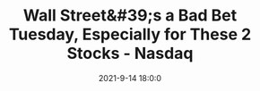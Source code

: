 ---
"title": "Wall Street&amp;#39;s a Bad Bet Tuesday, Especially for These 2 Stocks - Nasdaq"
"date": "2021-9-14 18:0:0"
"feed_name": "GOOGLENEWSINDUSTRIAL"
"feed_website": "https://news.google.com/search?q=industrial%2Bincident&hl=en-US&gl=US&ceid=US:en"
"feed_rss": "https://news.google.com/rss/search?q=industrial%2Bincident&hl=en-US&gl=US&ceid=US:en"
"link": "https://www.nasdaq.com/articles/wall-streets-a-bad-bet-tuesday-especially-for-these-2-stocks-2021-09-14"
"file": "_posts/2021-1-1-d7305c035ac60a8735b8206ff99e1e1f8e94ec15.md"
"accident": "0"
"drilling": "0"
"dead": "0"
"injured": "0"
---